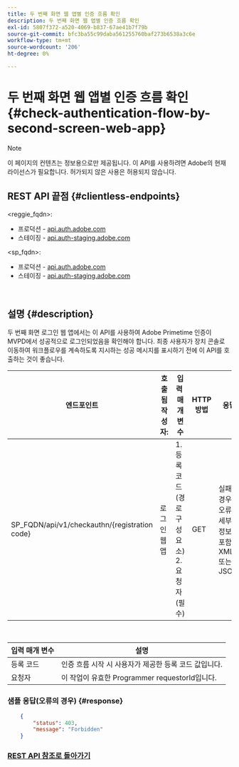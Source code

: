 ```yaml
---
title: 두 번째 화면 웹 앱별 인증 흐름 확인
description: 두 번째 화면 웹 앱별 인증 흐름 확인
exl-id: 5807f372-a520-4069-b837-67ae41b7f79b
source-git-commit: bfc3ba55c99daba561255760baf273b6538a3c6e
workflow-type: tm+mt
source-wordcount: '206'
ht-degree: 0%

---
```


# 두 번째 화면 웹 앱별 인증 흐름 확인 {#check-authentication-flow-by-second-screen-web-app}

>[!NOTE]
>
>이 페이지의 컨텐츠는 정보용으로만 제공됩니다. 이 API를 사용하려면 Adobe의 현재 라이선스가 필요합니다. 허가되지 않은 사용은 허용되지 않습니다.

## REST API 끝점 {#clientless-endpoints}

&lt;reggie_fqdn>:

* 프로덕션 - [api.auth.adobe.com](http://api.auth.adobe.com/)
* 스테이징 - [api.auth-staging.adobe.com](http://api.auth-staging.adobe.com/)

&lt;sp_fqdn>:

* 프로덕션 - [api.auth.adobe.com](http://api.auth.adobe.com/)
* 스테이징 - [api.auth-staging.adobe.com](http://api.auth-staging.adobe.com/)

</br>

## 설명 {#description}

두 번째 화면 로그인 웹 앱에서는 이 API를 사용하여 Adobe Primetime 인증이 MVPD에서 성공적으로 로그인되었음을 확인해야 합니다. 최종 사용자가 장치 콘솔로 이동하여 워크플로우를 계속하도록 지시하는 성공 메시지를 표시하기 전에 이 API를 호출하는 것이 좋습니다.


| 엔드포인트 | 호출됨  </br>작성자: | 입력   </br>매개 변수 | HTTP  </br>방법 | 응답 | HTTP  </br>응답 |
| --- | --- | --- | --- | --- | --- |
| SP_FQDN/api/v1/checkauthn/{registration code} | 로그인 웹 앱 | 1. 등록 코드  </br>    (경로 구성 요소)</br>2.  요청자  </br>    (필수) | GET | 실패한 경우 오류 세부 정보가 포함된 XML 또는 JSON. | 200 - 성공   </br>403 - 금지됨 |

</br>

| 입력 매개 변수 | 설명 |
| ----------------- | --------------------------------------------------------------------------------------------- |
| 등록 코드 | 인증 흐름 시작 시 사용자가 제공한 등록 코드 값입니다. |
| 요청자 | 이 작업이 유효한 Programmer requestorId입니다. |


### 샘플 응답(오류의 경우) {#response}

```JSON
    {
        "status": 403,
        "message": "Forbidden"
    }
```

### [REST API 참조로 돌아가기](/help/authentication/rest-api-reference.md)
